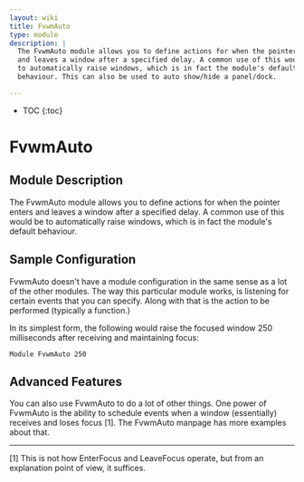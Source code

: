 ```yaml
---
layout: wiki
title: FvwmAuto
type: module
description: |
  The FvwmAuto module allows you to define actions for when the pointer enters
  and leaves a window after a specified delay. A common use of this would be
  to automatically raise windows, which is in fact the module's default
  behaviour. This can also be used to auto show/hide a panel/dock.

---
```

* TOC
{:toc}

# FvwmAuto

## Module Description

The FvwmAuto module allows you to define actions for when the pointer enters
and leaves a window after a specified delay. A common use of this would be
to automatically raise windows, which is in fact the module's default
behaviour.

## Sample Configuration

FvwmAuto doesn't have a module configuration in the same sense as a lot of
the other modules.  The way this particular module works, is listening for
certain events that you can specify.  Along with that is the action to be
performed (typically a function.)

In its simplest form, the following would raise the focused window 250
milliseconds after receiving and maintaining focus:


    Module FvwmAuto 250


## Advanced Features

You can also use FvwmAuto to do a lot of other things.  One power of
FvwmAuto is the ability to schedule events when a window (essentially)
receives and loses focus [1].  The FvwmAuto manpage has more examples
about that.

-------
[1] This is not how EnterFocus and LeaveFocus operate, but from an explanation point of view, it suffices.
